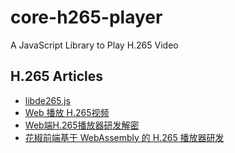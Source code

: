 # core-h265-player
A JavaScript Library  to Play H.265 Video




## H.265 Articles

+ [libde265.js](https://www.libde265.org/blog/2014/04/10/libde265-js-javascript-hevch-265-bitstream-decoder/)
+ [Web 播放 H.265视频](https://www.jackpu.com/web-bo-fang-h265/)
+ [Web端H.265播放器研发解密](https://www.jackpu.com/webduan-h-265bo-fang-qi-yan-fa-jie-mi/)
+ [花椒前端基于 WebAssembly 的 H.265 播放器研发](https://blog.csdn.net/valada/article/details/100569401)